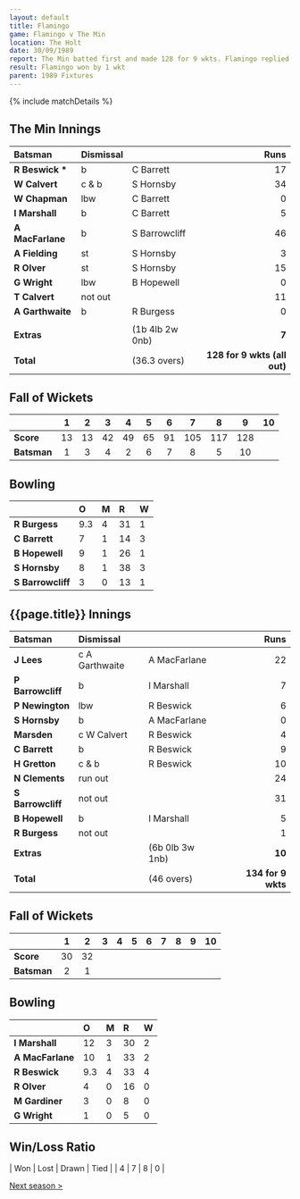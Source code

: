 ```yaml
---
layout: default
title: Flamingo
game: Flamingo v The Min
location: The Holt
date: 30/09/1989
report: The Min batted first and made 128 for 9 wkts. Flamingo replied with 134 for 9 wkts
result: Flamingo won by 1 wkt
parent: 1989 Fixtures
---
```


{% include matchDetails %}

## The Min Innings

| Batsman | Dismissal |  | Runs |
|:---|:---|---|---:|
| **R Beswick &#42;** | b | C Barrett | 17 |
| **W Calvert** | c & b | S Hornsby | 34 |
| **W Chapman** | lbw | C Barrett | 0 |
| **I Marshall** | b | C Barrett | 5 |
| **A MacFarlane** | b | S Barrowcliff | 46 |
| **A Fielding** | st | S Hornsby | 3 |
| **R Olver** | st | S Hornsby | 15 |
| **G Wright** | lbw | B Hopewell | 0 |
| **T Calvert** | not out |  | 11 |
| **A  Garthwaite** | b | R Burgess | 0 |
|  |  |  |  |
| **Extras** | | (1b 4lb 2w 0nb) | **7** |
| **Total** | | (36.3 overs) | **128 for 9 wkts (all out)** |

## Fall of Wickets

| | 1 | 2 | 3 | 4 | 5 | 6 | 7 | 8 | 9 | 10 |
|---|:---:|:---:|:---:|:---:|:---:|:---:|:---:|:---:|:---:|:---:|
| **Score** | 13 | 13 | 42 | 49 | 65 | 91 | 105 | 117 | 128 |  |
| **Batsman** | 1 | 3 | 4 | 2 | 6 | 7 | 8 | 5 | 10 |  |

## Bowling

| | O | M | R | W |
|---|:---|:---|:---|:---|
| **R Burgess** | 9.3 | 4 | 31 | 1 |
| **C Barrett** | 7 | 1 | 14 | 3 |
| **B Hopewell** | 9 | 1 | 26 | 1 |
| **S Hornsby** | 8 | 1 | 38 | 3 |
| **S Barrowcliff** | 3 | 0 | 13 | 1 |

## {{page.title}} Innings

| Batsman | Dismissal |  | Runs |
|:---|:---|---|---:|
| **J Lees** | c A Garthwaite | A MacFarlane | 22 |
| **P Barrowcliff** | b | I Marshall | 7 |
| **P Newington** | lbw | R Beswick | 6 |
| **S Hornsby** | b | A MacFarlane | 0 |
| **Marsden** | c W Calvert | R Beswick | 4 |
| **C Barrett** | b | R Beswick | 9 |
| **H Gretton** | c & b | R Beswick | 10 |
| **N Clements** | run out |  | 24 |
| **S Barrowcliff** | not out |  | 31 |
| **B Hopewell** | b | I Marshall | 5 |
| **R Burgess** | not out |  | 1 |
| **Extras** | | (6b 0lb 3w 1nb) | **10** |
| **Total** | | (46 overs) | **134 for 9 wkts** |

## Fall of Wickets

| | 1 | 2 | 3 | 4 | 5 | 6 | 7 | 8 | 9 | 10 |
|---|:---:|:---:|:---:|:---:|:---:|:---:|:---:|:---:|:---:|:---:|
| **Score** | 30 | 32 |  |  |  |  |  |  |  |  |
| **Batsman** | 2 | 1 |  |  |  |  |  |  |  |  |

## Bowling

| | O | M | R | W |
|---|:---|:---|:---|:---|
| **I Marshall** | 12 | 3 | 30 | 2 |
| **A MacFarlane** | 10 | 1 | 33 | 2 |
| **R Beswick** | 9.3 | 4 | 33 | 4 |
| **R Olver** | 4 | 0 | 16 | 0 |
| **M Gardiner** | 3 | 0 | 8 | 0 |
| **G Wright** | 1 | 0 | 5 | 0 |

## Win/Loss Ratio

| Won | Lost | Drawn | Tied |
| 4 | 7 | 8 | 0 |

[Next season >](../1990)